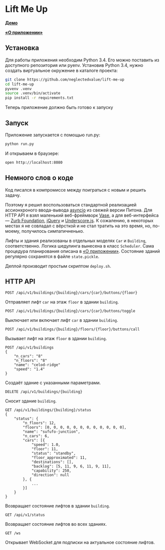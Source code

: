 Lift Me Up
==========

**[Демо](http://illiteracy.ru:8080/)**

**[«О приложении»](http://illiteracy.ru:8080/#about)**

Установка
---------

Для работы приложения необходим Python 3.4. Его можно поставить из доступного репозитория или pyenv.
Установив Python 3.4, нужно создать виртуальное окружение в каталоге проекта:
```bash
git clone https://github.com/neglectedvalue/lift-me-up
cd lift-me-up
pyvenv .venv
source .venv/bin/activate
pip install -r requirements.txt
```

Теперь приложение должно быть готово к запуску

Запуск
------

Приложение запускается с помощью run.py:
```bash
python run.py
```

И открываем в браузере:
```bash
open http://localhost:8080
```

Немного слов о коде
-------------------

Код писался в компромиссе между поиграться с новым и решить задачу.

Поэтому я решил воспользоваться стандартной реализацией ассионхроного ввода-вывода [asyncio](https://docs.python.org/3/library/asyncio.html) из свежей версии Питона. Для HTTP API я взял маленький веб-фреймворк [Vase](https://github.com/neglectedvalue/Vase), а для веб-интерфейса — [Zurb Foundation](http://foundation.zurb.com), [jQuery](http://jquery.com/) и [Underscore.js](http://underscorejs.org). К сожалению, в некоторых местах я не совладал с вёрсткой и не стал тратить на это время, но, по-моему, получилось симпатичненько.

Лифты и здания реализованы в отдельных моделях `Car` и `Building`, соответственно. Логика шедулинга вынесена в класс `Scheduler`. Сама процедура планирования описана в [«О приложении»](http://illiteracy.ru:8080/#about). Состояние зданий регулярно сохранятся в файле `state.pickle`.

Деплой производит простым скриптом `deploy.sh`.

HTTP API
--------

    POST /api/v1/buildings/{building}/cars/{car}/buttons/{floor}
Отправляет лифт `car` на этаж `floor` в здании `building`.

    POST /api/v1/buildings/{building}/cars/{car}/buttons/toggle
Выключает или включает лифт `car` в здании `building`.

    POST /api/v1/buildings/{building}/floors/{floor}/buttons/call
Вызывает лифт на этаж `floor` в здании `building`.

    POST /api/v1/buildings
    {
        "n_cars": "8"
        "n_floors": "8"
        "name": "celod-ridge"
        "speed": "1.4"
    }
Создаёт здание с указанными параметрами.

    DELETE /api/v1/buildings/{building}
Сносит здание `building`.

    GET /api/v1/buildings/{building}/status
    {
        "status": {
            "n_floors": 12,
            "floors": [0, 0, 0, 0, 0, 0, 0, 0, 0, 0, 0, 0],
            "name": "sufufo-junction",
            "n_cars": 6,
            "cars": [{
                "speed": 1.0,
                "floor": 11,
                "status": "standby",
                "floor_approximated": 11,
                "destinations": [],
                "backlog": [5, 11, 9, 6, 11, 9, 11],
                "capability": 250,
                "direction": null
            }, {
                ...
            }]
        }
    }
Возвращает состояние лифтов в здании `building`.

    GET /api/v1/status
Возвращает состояние лифтов во всех зданиях.
    
    GET /ws
Открывает WebSocket для подписки на актуальное состояние лифтов.
